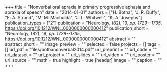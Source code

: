 +++
title = "Nonverbal oral apraxia in primary progressive aphasia and apraxia of speech"
date = "2014-01-01"
authors = ["H. Botha", "J. R. Duffy", "E. A. Strand", "M. M. Machulda", "J. L. Whitwell", "K. A. Josephs"]
publication_types = ["2"]
publication = "Neurology, (82), 19, _pp. 1729--1735_, https://doi.org/10.1212/WNL.0000000000000412"
publication_short = "Neurology, (82), 19, _pp. 1729--1735_, https://doi.org/10.1212/WNL.0000000000000412"
abstract = ""
abstract_short = ""
image_preview = ""
selected = false
projects = []
tags = []
url_pdf = "files/bothanonverbal2014.pdf"
url_preprint = ""
url_code = ""
url_dataset = ""
url_project = ""
url_slides = ""
url_video = ""
url_poster = ""
url_source = ""
math = true
highlight = true
[header]
image = ""
caption = ""
+++
